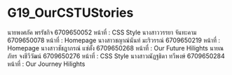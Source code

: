# G19_OurCSTUStories
นายพงศภัค พรรัชกิจ 6709650052 
หน้าที่ : CSS Style
นางสาววรรยา จันทะคาม 6709650078 
หน้าที่ : Homepage
นางสาวชญาณ์นันท์ มะริวรรณ์ 6709650219
หน้าที่ : Homepage
นางสาวชัชฎาภรณ์ แซ่ตั้ง 6709650268
หน้าที่ : Our Future Hilights
นายณภัทร จงชีวีวัฒน์ 6709650276
หน้าที่ : CSS Style
นางสาวณัฏฐธิดา ทวีพงษ์ 6709650284
หน้าที่ : Our Journey Hilights